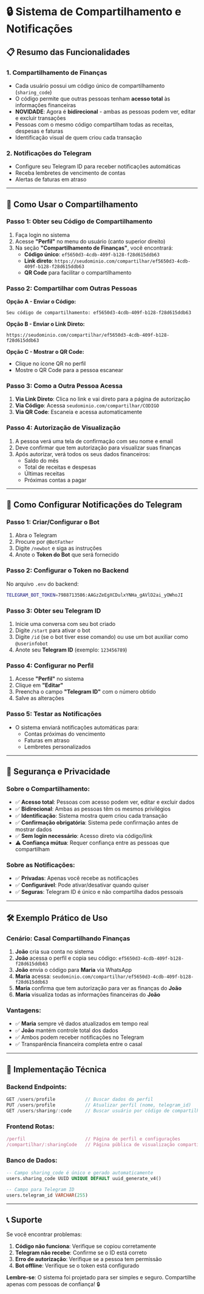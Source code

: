 # 🔒 Sistema de Compartilhamento e Notificações

## 📋 Resumo das Funcionalidades

### 1. **Compartilhamento de Finanças**
- Cada usuário possui um código único de compartilhamento (`sharing_code`)
- O código permite que outras pessoas tenham **acesso total** às informações financeiras
- **NOVIDADE**: Agora é **bidirecional** - ambas as pessoas podem ver, editar e excluir transações
- Pessoas com o mesmo código compartilham todas as receitas, despesas e faturas
- Identificação visual de quem criou cada transação

### 2. **Notificações do Telegram**
- Configure seu Telegram ID para receber notificações automáticas
- Receba lembretes de vencimento de contas
- Alertas de faturas em atraso

---

## 🚀 Como Usar o Compartilhamento

### **Passo 1: Obter seu Código de Compartilhamento**

1. Faça login no sistema
2. Acesse **"Perfil"** no menu do usuário (canto superior direito)
3. Na seção **"Compartilhamento de Finanças"**, você encontrará:
   - **Código único**: `ef5650d3-4cdb-409f-b128-f28d615ddb63`
   - **Link direto**: `https://seudominio.com/compartilhar/ef5650d3-4cdb-409f-b128-f28d615ddb63`
   - **QR Code** para facilitar o compartilhamento

### **Passo 2: Compartilhar com Outras Pessoas**

**Opção A - Enviar o Código:**
```
Seu código de compartilhamento: ef5650d3-4cdb-409f-b128-f28d615ddb63
```

**Opção B - Enviar o Link Direto:**
```
https://seudominio.com/compartilhar/ef5650d3-4cdb-409f-b128-f28d615ddb63
```

**Opção C - Mostrar o QR Code:**
- Clique no ícone QR no perfil
- Mostre o QR Code para a pessoa escanear

### **Passo 3: Como a Outra Pessoa Acessa**

1. **Via Link Direto**: Clica no link e vai direto para a página de autorização
2. **Via Código**: Acessa `seudominio.com/compartilhar/CODIGO`
3. **Via QR Code**: Escaneia e acessa automaticamente

### **Passo 4: Autorização de Visualização**

1. A pessoa verá uma tela de confirmação com seu nome e email
2. Deve confirmar que tem autorização para visualizar suas finanças
3. Após autorizar, verá todos os seus dados financeiros:
   - Saldo do mês
   - Total de receitas e despesas
   - Últimas receitas
   - Próximas contas a pagar

---

## 📱 Como Configurar Notificações do Telegram

### **Passo 1: Criar/Configurar o Bot**

1. Abra o Telegram
2. Procure por `@BotFather`
3. Digite `/newbot` e siga as instruções
4. Anote o **Token do Bot** que será fornecido

### **Passo 2: Configurar o Token no Backend**

No arquivo `.env` do backend:
```bash
TELEGRAM_BOT_TOKEN=7988713586:AAGzZeEgXCDulxYNHa_gAVlD2ai_yOWhoJI
```

### **Passo 3: Obter seu Telegram ID**

1. Inicie uma conversa com seu bot criado
2. Digite `/start` para ativar o bot
3. Digite `/id` (se o bot tiver esse comando) ou use um bot auxiliar como `@userinfobot`
4. Anote seu **Telegram ID** (exemplo: `123456789`)

### **Passo 4: Configurar no Perfil**

1. Acesse **"Perfil"** no sistema
2. Clique em **"Editar"**
3. Preencha o campo **"Telegram ID"** com o número obtido
4. Salve as alterações

### **Passo 5: Testar as Notificações**

- O sistema enviará notificações automáticas para:
  - Contas próximas do vencimento
  - Faturas em atraso
  - Lembretes personalizados

---

## 🔐 Segurança e Privacidade

### **Sobre o Compartilhamento:**
- ✅ **Acesso total**: Pessoas com acesso podem ver, editar e excluir dados
- ✅ **Bidirecional**: Ambas as pessoas têm os mesmos privilégios
- ✅ **Identificação**: Sistema mostra quem criou cada transação
- ✅ **Confirmação obrigatória**: Sistema pede confirmação antes de mostrar dados
- ✅ **Sem login necessário**: Acesso direto via código/link
- ⚠️ **Confiança mútua**: Requer confiança entre as pessoas que compartilham

### **Sobre as Notificações:**
- ✅ **Privadas**: Apenas você recebe as notificações
- ✅ **Configurável**: Pode ativar/desativar quando quiser
- ✅ **Seguras**: Telegram ID é único e não compartilha dados pessoais

---

## 🛠️ Exemplo Prático de Uso

### **Cenário: Casal Compartilhando Finanças**

1. **João** cria sua conta no sistema
2. **João** acessa o perfil e copia seu código: `ef5650d3-4cdb-409f-b128-f28d615ddb63`
3. **João** envia o código para **Maria** via WhatsApp
4. **Maria** acessa: `seudominio.com/compartilhar/ef5650d3-4cdb-409f-b128-f28d615ddb63`
5. **Maria** confirma que tem autorização para ver as finanças do **João**
6. **Maria** visualiza todas as informações financeiras do **João**

### **Vantagens:**
- ✅ **Maria** sempre vê dados atualizados em tempo real
- ✅ **João** mantém controle total dos dados
- ✅ Ambos podem receber notificações no Telegram
- ✅ Transparência financeira completa entre o casal

---

## 🔧 Implementação Técnica

### **Backend Endpoints:**
```typescript
GET /users/profile           // Buscar dados do perfil
PUT /users/profile           // Atualizar perfil (nome, telegram_id)
GET /users/sharing/:code     // Buscar usuário por código de compartilhamento
```

### **Frontend Rotas:**
```typescript
/perfil                      // Página de perfil e configurações
/compartilhar/:sharingCode   // Página pública de visualização compartilhada
```

### **Banco de Dados:**
```sql
-- Campo sharing_code é único e gerado automaticamente
users.sharing_code UUID UNIQUE DEFAULT uuid_generate_v4()

-- Campo para Telegram ID
users.telegram_id VARCHAR(255)
```

---

## 📞 Suporte

Se você encontrar problemas:

1. **Código não funciona**: Verifique se copiou corretamente
2. **Telegram não recebe**: Confirme se o ID está correto
3. **Erro de autorização**: Verifique se a pessoa tem permissão
4. **Bot offline**: Verifique se o token está configurado

**Lembre-se**: O sistema foi projetado para ser simples e seguro. Compartilhe apenas com pessoas de confiança! 🔒
